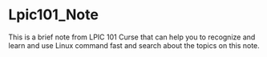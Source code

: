 # Lpic101_Note

This is a brief note from LPIC 101 Curse that can help you to recognize and learn and use Linux command fast and search about the topics on this note.
